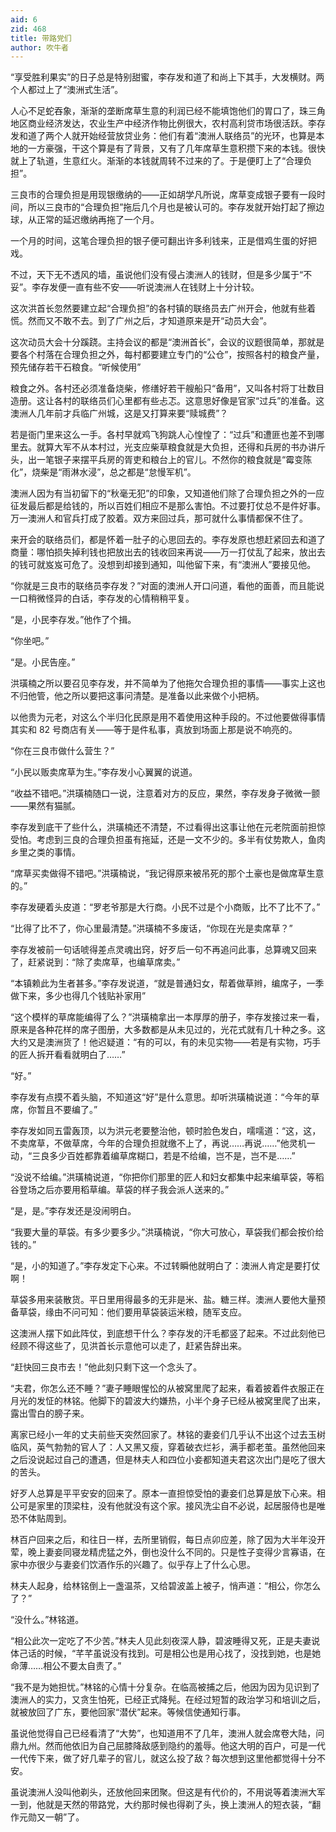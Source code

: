 ```yaml
---
aid: 6
zid: 468
title: 带路党们
author: 吹牛者
---
```


“享受胜利果实”的日子总是特别甜蜜，李存发和道了和尚上下其手，大发横财。两个人都过上了“澳洲式生活”。

人心不足蛇吞象，渐渐的垄断席草生意的利润已经不能填饱他们的胃口了，珠三角地区商业经济发达，农业生产中经济作物比例很大，农村高利贷市场很活跃。李存发和道了两个人就开始经营放贷业务：他们有着“澳洲人联络员”的光环，也算是本地的一方豪强，干这个算是有了背景，又有了几年席草生意积攒下来的本钱。很快就上了轨道，生意红火。渐渐的本钱就周转不过来的了。于是便盯上了“合理负担”。

三良市的合理负担是用现银缴纳的——正如胡学凡所说，席草变成银子要有一段时间，所以三良市的“合理负担”拖后几个月也是被认可的。李存发就开始打起了擦边球，从正常的延迟缴纳再拖了一个月。

一个月的时间，这笔合理负担的银子便可翻出许多利钱来，正是借鸡生蛋的好把戏。

不过，天下无不透风的墙，虽说他们没有侵占澳洲人的钱财，但是多少属于“不妥”。李存发便一直有些不安——听说澳洲人在钱财上十分计较。

这次洪首长忽然要建立起“合理负担”的各村镇的联络员去广州开会，他就有些着慌。然而又不敢不去。到了广州之后，才知道原来是开“动员大会”。

这次动员大会十分蹊跷。主持会议的都是“澳洲首长”，会议的议题很简单，那就是要各个村落在合理负担之外，每村都要建立专门的“公仓”，按照各村的粮食产量，预先储存若干石粮食。“听候使用”

粮食之外。各村还必须准备烧柴，修缮好若干艘船只“备用”，又叫各村将丁壮数目造册。这让各村的联络员们心里都有些忐忑。这意思好像是官家“过兵”的准备。这澳洲人几年前才兵临广州城，这是又打算来要“赎城费”？

若是衙门里来这么一手。各村早就鸡飞狗跳人心惶惶了：“过兵”和遭匪也差不到哪里去。就算大军不从本村过，光支应柴草粮食就是大负担，还得和兵房的书办讲斤头，出一笔银子来摆平兵房的胥吏和粮台上的官儿。不然你的粮食就是“霉变陈化”，烧柴是“雨淋水浸”，总之都是“怠慢军机”。

澳洲人因为有当初留下的“秋毫无犯”的印象，又知道他们除了合理负担之外的一应征发最后都是给钱的，所以百姓们相应不是那么害怕。不过要打仗总不是件好事。万一澳洲人和官兵打成了胶着。双方来回过兵，那可就什么事情都保不住了。

来开会的联络员们，都是怀着一肚子的心思回去的。李存发原也想赶紧回去和道了商量：哪怕损失掉利钱也把放出去的钱收回来再说——万一打仗乱了起来，放出去的钱可就岌岌可危了。没想到却接到通知，叫他留下来，有“澳洲人”要接见他。

“你就是三良市的联络员李存发？”对面的澳洲人开口问道，看他的面善，而且能说一口稍微怪异的白话，李存发的心情稍稍平复。

“是，小民李存发。”他作了个揖。

“你坐吧。”

“是。小民告座。”

洪璜楠之所以要召见李存发，并不简单为了他拖欠合理负担的事情——事实上这也不归他管，他之所以要把这事问清楚。是准备以此来做个小把柄。

以他贵为元老，对这么个半归化民原是用不着使用这种手段的。不过他要做得事情其实和 82 号商店有关——等于是件私事，真放到场面上那是说不响亮的。

“你在三良市做什么营生？”

“小民以贩卖席草为生。”李存发小心翼翼的说道。

“收益不错吧。”洪璜楠随口一说，注意着对方的反应，果然，李存发身子微微一颤——果然有猫腻。

李存发到底干了些什么，洪璜楠还不清楚，不过看得出这事让他在元老院面前担惊受怕。考虑到三良的合理负担虽有拖延，还是一文不少的。多半有仗势欺人，鱼肉乡里之类的事情。

“席草买卖做得不错吧。”洪璜楠说，“我记得原来被吊死的那个土豪也是做席草生意的。”

李存发硬着头皮道：“罗老爷那是大行商。小民不过是个小商贩，比不了比不了。”

“比得了比不了，你心里最清楚。”洪璜楠不多废话，“你现在光是卖席草？”

李存发被前一句话唬得差点灵魂出窍，好歹后一句不再追问此事，总算魂又回来了，赶紧说到：“除了卖席草，也编草席卖。”

“本镇赖此为生者甚多。”李存发说道，“就是普通妇女，帮着做草辫，编席子，一季做下来，多少也得几个钱贴补家用”

“这个模样的草席能编得了么？”洪璜楠拿出一本厚厚的册子，李存发接过来一看，原来是各种花样的席子图册，大多数都是从未见过的，光花式就有几十种之多。这大约又是澳洲货了！他迟疑道：“有的可以，有的未见实物——若是有实物，巧手的匠人拆开看看就明白了……”

“好。”

李存发有点摸不着头脑，不知道这“好”是什么意思。却听洪璜楠说道：“今年的草席，你暂且不要编了。”

李存发如同五雷轰顶，以为洪元老要整治他，顿时脸色发白，嚅嚅道：“这，这，不卖席草，不做草席，今年的合理负担就缴不上了，再说……再说……”他灵机一动，“三良多少百姓都靠着编草席糊口，若是不给编，岂不是，岂不是……”

“没说不给编。”洪璜楠说道，“你把你们那里的匠人和妇女都集中起来编草袋，等稻谷登场之后亦要用稻草编。草袋的样子我会派人送来的。”

“是，是。”李存发还是没闹明白。

“我要大量的草袋。有多少要多少。”洪璜楠说，“你大可放心，草袋我们都会按价给钱的。”

“是，小的知道了。”李存发定下心来。不过转瞬他就明白了：澳洲人肯定是要打仗啊！

草袋多用来装散货。平日里用得最多的无非是米、盐。糖三样。澳洲人要他大量预备草袋，缘由不问可知：他们要用草袋装运米粮，随军支应。

这澳洲人摆下如此阵仗，到底想干什么？李存发的汗毛都竖了起来。不过此刻他已经顾不得这些了，见洪首长示意他可以走了，赶紧告辞出来。

“赶快回三良市去！”他此刻只剩下这一个念头了。

“夫君，你怎么还不睡？”妻子睡眼惺忪的从被窝里爬了起来，看着披着件衣服正在月光的发怔的林铭。他脚下的碧波大约嫌热，小半个身子已经从被窝里爬了出来，露出雪白的膀子来。

离家已经小一年的丈夫前些天突然回家了。林铭的妻妾们几乎认不出这个过去玉树临风，英气勃勃的官人了：人又黑又瘦，穿着破衣烂衫，满手都老茧。虽然他回来之后没说起过自己的遭遇，但是林夫人和四位小妾都知道夫君这次出门是吃了很大的苦头。

好歹人总算是平平安安的回来了。原本一直担惊受怕的妻妾们总算是放下心来。相公可是家里的顶梁柱，没有他就没有这个家。接风洗尘自不必说，起居服侍也是唯恐不体贴周到。

林百户回来之后，和往日一样，去所里销假，每日点卯应差，除了因为大半年没开荤，晚上妻妾同寝龙精虎猛之外，倒也没什么不同的。只是性子变得少言寡语，在家中亦很少与妻妾们饮酒作乐的兴趣了。似乎存上了什么心思。

林夫人起身，给林铭倒上一盏温茶，又给碧波盖上被子，悄声道：“相公，你怎么了？”

“没什么。”林铭道。

“相公此次一定吃了不少苦。”林夫人见此刻夜深人静，碧波睡得又死，正是夫妻说体己话的时候，“芊芊虽说没有找到。可是相公也是用心找了，没找到她，也是她命薄……相公不要太自责了。”

“我不是为她担忧。”林铭的心情十分复杂。在临高被捕之后，他因为因为见识到了澳洲人的实力，又贪生怕死，已经正式降髡。在经过短暂的政治学习和培训之后，就被放回了广东，要他回家“潜伏”起来。等候信使通知行事。

虽说他觉得自己已经看清了“大势”，也知道用不了几年，澳洲人就会席卷大陆，问鼎九州。然而他依旧为自己屈膝降敌感到隐约的羞辱。他这大明的百户，可是一代一代传下来，做了好几辈子的官儿，就这么投了敌？每次想到这里他都觉得十分不安。

虽说澳洲人没叫他剃头，还放他回来团聚。但这是有代价的，不用说等着澳洲大军一到，他就是天然的带路党，大约那时候也得剃了头，换上澳洲人的短衣装，“翻作元勋又一朝”了。
